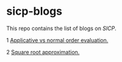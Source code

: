 # sicp-blogs

This repo contains the list of blogs on  *SICP*.

1 [Applicative vs normal order evaluation.](./ch1-blogs/applicative_vs_normal_order_evaluation.md)

2 [Square root approximation.](./ch1-blogs/square_root_approximation.md)
